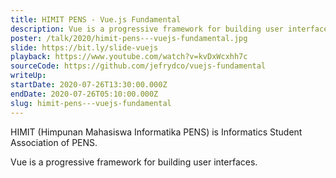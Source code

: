 ```yaml
---
title: HIMIT PENS - Vue.js Fundamental
description: Vue is a progressive framework for building user interfaces.
poster: /talk/2020/himit-pens---vuejs-fundamental.jpg
slide: https://bit.ly/slide-vuejs
playback: https://www.youtube.com/watch?v=kvDxWcxhh7c
sourceCode: https://github.com/jefrydco/vuejs-fundamental
writeUp: 
startDate: 2020-07-26T13:30:00.000Z
endDate: 2020-07-26T05:10:00.000Z
slug: himit-pens---vuejs-fundamental
---
```


HIMIT (Himpunan Mahasiswa Informatika PENS) is Informatics Student Association of PENS.

Vue is a progressive framework for building user interfaces.
